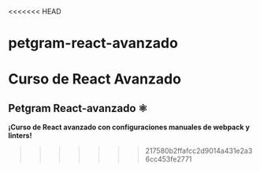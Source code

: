 <<<<<<< HEAD
# petgram-react-avanzado
Curso de React Avanzado
=======
## Petgram React-avanzado ⚛️

**¡Curso de React avanzado con configuraciones manuales de webpack y linters!**
>>>>>>> 217580b2ffafcc2d9014a431e2a36cc453fe2771
